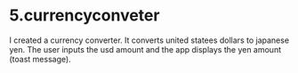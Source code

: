 # 5.currencyconveter
I created a currency converter.  It converts united statees dollars to japanese yen.  The user inputs the usd amount and the app displays the yen amount (toast message).
